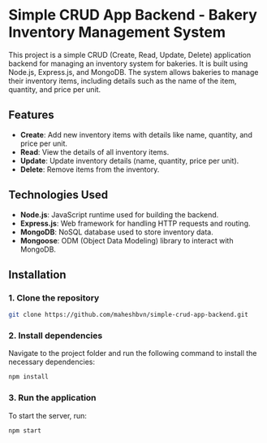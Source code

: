 # Simple CRUD App Backend - Bakery Inventory Management System

This project is a simple CRUD (Create, Read, Update, Delete) application backend for managing an inventory system for bakeries. It is built using Node.js, Express.js, and MongoDB. The system allows bakeries to manage their inventory items, including details such as the name of the item, quantity, and price per unit.

## Features

- **Create**: Add new inventory items with details like name, quantity, and price per unit.
- **Read**: View the details of all inventory items.
- **Update**: Update inventory details (name, quantity, price per unit).
- **Delete**: Remove items from the inventory.

## Technologies Used

- **Node.js**: JavaScript runtime used for building the backend.
- **Express.js**: Web framework for handling HTTP requests and routing.
- **MongoDB**: NoSQL database used to store inventory data.
- **Mongoose**: ODM (Object Data Modeling) library to interact with MongoDB.

## Installation

### 1. Clone the repository
```bash
git clone https://github.com/maheshbvn/simple-crud-app-backend.git
```

### 2. Install dependencies
Navigate to the project folder and run the following command to install the necessary dependencies:
```bash
npm install
```

### 3. Run the application
To start the server, run:

```bash
npm start
```
